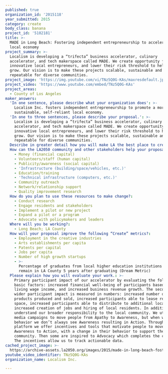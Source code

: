 ```yaml
---
published: true
organization_id: '2015118'
year_submitted: 2015
category: create
body_class: banana
project_id: '5102181'
title: >-
  MADE in Long Beach: Fostering independent entrepreneurship to accelerate the
  local economy
project_summary: >-
  Localism is developing a “trifecta” business accelerator, culinary
  accelerator, and tech makerspace called MADE. We create opportunity for
  innovative local entrepreneurs, and lower their risk threshold to help them
  grow. Our vision is to make these projects scalable, sustainable and
  repeatable for diverse communities. 
project_image: 'https://img.youtube.com/vi/TNz5Q0G-KAs/maxresdefault.jpg'
project_video: 'https://www.youtube.com/embed/TNz5Q0G-KAs'
project_areas:
  - County of Los Angeles
maker_answers:
  'In one sentence, please describe what your organization does': >-
    Localism Inc. fosters independent entrepreneurship to promote a more
    sustainable, self-reliant local economy.
  'In one to three sentences, please describe your proposal.': >-
    Localism is developing a “trifecta” business accelerator, culinary
    accelerator, and tech makerspace called MADE. We create opportunity for
    innovative local entrepreneurs, and lower their risk threshold to help them
    grow. Our vision is to make these projects scalable, sustainable and
    repeatable for diverse communities. 
  Describe in greater detail how you will make LA the best place to create.: "MADE is a project that promotes “local self-reliance,” as defined by the Institute for Local Self-Reliance. Our project aims to a) attract and keep talented people; b) use place to connect opportunity for all; and c) use place to accelerate civic engagement. MADE’s model advances independent entrepreneurs by 1) mitigating the early stage risks to starting a retail brand or opening a storefront; 2) mitigating common pitfalls and barriers by directing entrepreneurs through “pipelines” such as permitting and distribution channels; 3) attracting cross-marketing value to these businesses by utilizing technology and Metcalfe’s Law (the network effect); and 4) providing “hosted retail” so local business owners can focus their time and money on making their goods rather than renting space to sell their goods. Localism has also developed a technology and media platform to strategically provide these businesses with advantages typically reserved for major brands. The extent of this project is to develop a scalable, sustainable and repeatable model for diverse communities.\r\n\r\nPrimary prototype participants are independent entrepreneurs who have a product, a business growth plan, and reflect the socioeconomic diversity of the locality of Long Beach. Secondary prototype participants are product makers who can scale through manufacture, merchants who plan to open storefronts, and artisans who can increase their value by elevating their craft and training apprentices.\r\n\r\nCurrently MADE showcases products from over 100 local makers and merchants, distributes products to key destinations such as \r\nRenaissance Hotel, Working Class Kitchen, and is working with the Long Beach Airport, and the CVB for further exposure of the MADE in Long Beach brand. In the first 10 months since opening at least 25 living wage jobs have been created, half of which are tech jobs. Several of these businesses are ready to expand beyond MADE and are actively looking for space to lease. Over 200 makers are on the waiting list to get their products in MADE, many of which are cottage foodmakers. MADE is seeking funding not just to expand facilities, but also to increase to capacity to foster the types of great businesses that reflect the unique character of Long Beach. In addition to our incubator services, we have hosted over 50 events, ranging from fashion and art shows to hackathons and maker expos. We also offer innovation-based STEM classes for children  and adults."
  How can the LA2050 community and other stakeholders help your proposal succeed?:
    - Money (financial capital)
    - Volunteers/staff (human capital)
    - Publicity/awareness (social capital)
    - 'Infrastructure (building/space/vehicles, etc.)'
    - Education/training
    - 'Technical infrastructure (computers, etc.)'
    - Community outreach
    - Network/relationship support
    - Quality improvement research
  How do you plan to use these resources to make change?:
    - Conduct research
    - Engage residents and stakeholders
    - Implement a pilot or new project
    - Expand a pilot or a program
    - Advocate with policymakers and leaders
  Where will you be working?:
    - Long Beach; LA County
  How will your proposal improve the following “Create” metrics?:
    - Employment in the creative industries
    - Arts establishments per capita
    - Patents per capital
    - Jobs per capita
    - Number of high growth startups
    - >-
      Percentage of graduates from local higher education institutions that
      remain in LA County 5 years after graduating (Dream Metric)
  Please explain how you will evaluate your work.: >-
    Primary participant impact of our accelerator by evaluating the following
    basic factors: increased financial well-being of participants based on
    living wage income, and increased business revenue growth. The secondary,
    wider participant impact is measured in numbers: increased number of
    products produced and sold, increased participants able to lease retail
    space, increased participants able to distribute to additional locations,
    increased creation of jobs and hiring of local residents. In addition, we
    understand our broader responsibility to the local community. We utilize
    media campaigns to move people from Apathy to Awareness, but when we track
    behavior we don’t always see Awareness resulting in Action. Through our
    platform we offer incentives and tools that motivate people to move from
    Awareness to Action, with a change in their behavior to support their local
    community. Then some are inspired to Advocacy which completes the circle.
    The incentives allow us to track actionable data.
cached_project_image: >-
  https://archive-assets.la2050.org/images/2015/made-in-long-beach-fostering-independent-entrepreneurship-to-accelerate-the-local-economy/img.youtube.com/vi/TNz5Q0G-KAs/maxresdefault.jpg
youtube_video_identifier: TNz5Q0G-KAs
organization_name: Localism Inc.

---
```

